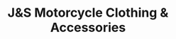 ---
title: "J&S Motorcycle Clothing & Accessories"
url: /glasgow/jands-motorcycle-clothing-and-accessories/
shop: clothes
---